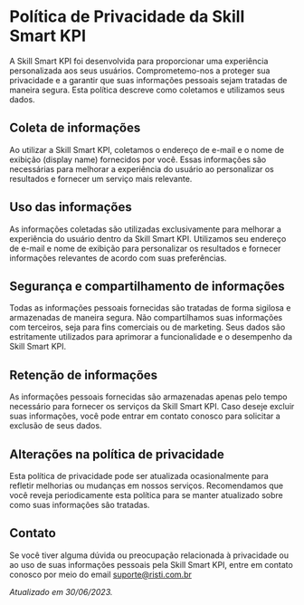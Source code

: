 # Política de Privacidade da Skill Smart KPI

A Skill Smart KPI foi desenvolvida para proporcionar uma experiência personalizada aos seus usuários. Comprometemo-nos a proteger sua privacidade e a garantir que suas informações pessoais sejam tratadas de maneira segura. Esta política descreve como coletamos e utilizamos seus dados.

## Coleta de informações

Ao utilizar a Skill Smart KPI, coletamos o endereço de e-mail e o nome de exibição (display name) fornecidos por você. Essas informações são necessárias para melhorar a experiência do usuário ao personalizar os resultados e fornecer um serviço mais relevante.

## Uso das informações

As informações coletadas são utilizadas exclusivamente para melhorar a experiência do usuário dentro da Skill Smart KPI. Utilizamos seu endereço de e-mail e nome de exibição para personalizar os resultados e fornecer informações relevantes de acordo com suas preferências.

## Segurança e compartilhamento de informações

Todas as informações pessoais fornecidas são tratadas de forma sigilosa e armazenadas de maneira segura. Não compartilhamos suas informações com terceiros, seja para fins comerciais ou de marketing. Seus dados são estritamente utilizados para aprimorar a funcionalidade e o desempenho da Skill Smart KPI.

## Retenção de informações

As informações pessoais fornecidas são armazenadas apenas pelo tempo necessário para fornecer os serviços da Skill Smart KPI. Caso deseje excluir suas informações, você pode entrar em contato conosco para solicitar a exclusão de seus dados.

## Alterações na política de privacidade

Esta política de privacidade pode ser atualizada ocasionalmente para refletir melhorias ou mudanças em nossos serviços. Recomendamos que você reveja periodicamente esta política para se manter atualizado sobre como suas informações são tratadas.

## Contato

Se você tiver alguma dúvida ou preocupação relacionada à privacidade ou ao uso de suas informações pessoais pela Skill Smart KPI, entre em contato conosco por meio do email suporte@risti.com.br

*Atualizado em 30/06/2023.*
